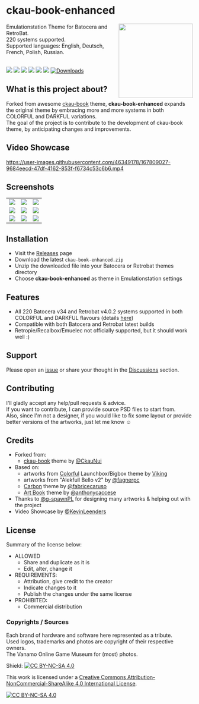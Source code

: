 # ckau-book-enhanced

<p>
<img align="right" width="200px" src="https://i.imgur.com/eCZPBDE.png">
Emulationstation Theme for Batocera and RetroBat.<br/>
220 systems supported.<br/>
Supported languages: English, Deutsch, French, Polish, Russian.
<br/>
<br/>
</p>
<p>
      <a href="https://img.shields.io/github/stars/Lendersmark/ckau-book-enhanced" alt="stars">
        <img src="https://img.shields.io/github/stars/Lendersmark/ckau-book-enhanced" /></a>
      <a href="https://img.shields.io/github/forks/Lendersmark/ckau-book-enhanced" alt="Forks">
        <img src="https://img.shields.io/github/forks/Lendersmark/ckau-book-enhanced" /></a>
      <a href="https://img.shields.io/github/issues/Lendersmark/ckau-book-enhanced" alt="Issues">
        <img src="https://img.shields.io/github/issues/Lendersmark/ckau-book-enhanced" /></a>
      <a href="https://img.shields.io/github/issues-closed/Lendersmark/ckau-book-enhanced" alt="Issues Closed">
        <img src="https://img.shields.io/github/issues-closed/Lendersmark/ckau-book-enhanced" /></a>
      <a href="https://img.shields.io/github/issues-pr-closed/Lendersmark/ckau-book-enhanced" alt="Closed PR">
        <img src="https://img.shields.io/github/issues-pr-closed/Lendersmark/ckau-book-enhanced" /></a>
      <a href="https://img.shields.io/github/v/release/Lendersmark/ckau-book-enhanced" alt="Version">
        <img src="https://img.shields.io/github/v/release/Lendersmark/ckau-book-enhanced" /></a>
      <a href="https://img.shields.io/github/downloads/Lendersmark/ckau-book-enhanced/total">
        <img src="https://img.shields.io/github/downloads/Lendersmark/ckau-book-enhanced/total" alt="Downloads"></a>
</p>

## What is this project about?

<p>
Forked from awesome <a href="https://github.com/CkauNui/ckau-book">ckau-book</a> theme, <strong>ckau-book-enhanced</strong> expands the original theme by embracing more and more systems in both COLORFUL and DARKFUL variations.<br/>
The goal of the project is to contribute to the development of ckau-book theme, by anticipating changes and improvements.<br/>

## Video Showcase

https://user-images.githubusercontent.com/46349178/167809027-9684eecd-47df-4162-853f-f6734c53c6b6.mp4
      
## Screenshots

|                                    |                                    |                                    |
| :--------------------------------: | :--------------------------------: | :--------------------------------: |
| ![](https://github.com/Lendersmark/ckau-book-enhanced/blob/master/_inc/anim/cplus4.png?raw=true) | ![](https://github.com/Lendersmark/ckau-book-enhanced/blob/master/_inc/anim/famicom.png?raw=true) | ![](https://github.com/Lendersmark/ckau-book-enhanced/blob/master/_inc/anim/sfc.png?raw=true) |
| ![](https://github.com/Lendersmark/ckau-book-enhanced/blob/master/_inc/anim/oricatmos.png?raw=true) | ![](https://github.com/Lendersmark/ckau-book-enhanced/blob/master/_inc/anim/triforce.png?raw=true) | ![](https://github.com/Lendersmark/ckau-book-enhanced/blob/master/_inc/anim/ti99.png?raw=true) |
| ![](https://github.com/Lendersmark/ckau-book-enhanced/blob/master/_inc/anim/sufami.png?raw=true) | ![](https://github.com/Lendersmark/ckau-book-enhanced/blob/master/_inc/anim/xegs.png?raw=true) | ![](https://github.com/Lendersmark/ckau-book-enhanced/blob/master/_inc/anim/spectravideo.png?raw=true) |

## Installation

- Visit the [Releases](https://github.com/Lendersmark/ckau-book-enhanced/releases) page
- Download the latest `ckau-book-enhanced.zip`
- Unzip the downloaded file into your Batocera or Retrobat themes directory
- Choose <strong>ckau-book-enhanced</strong> as theme in Emulationstation settings

## Features

- All 220 Batocera v34 and Retrobat v4.0.2 systems supported in both COLORFUL and DARKFUL flavours (details [here](https://github.com/Lendersmark/ckau-book-enhanced/wiki/Supported-Systems))
- Compatible with both Batocera and Retrobat latest builds
- Retropie/Recalbox/Emuelec not officially supported, but it should work well :)

## Support

Please open an [issue](https://github.com/Lendersmark/ckau-book-enhanced/issues) or share your thought in the [Discussions](https://github.com/Lendersmark/ckau-book-enhanced/discussions) section.
      
## Contributing

I'll gladly accept any help/pull requests & advice.<br/>
If you want to contribute, I can provide source PSD files to start from.<br/>
Also, since I'm not a designer, if you would like to fix some layout or provide better versions of the artworks, just let me know ☺️ 

## Credits

- Forked from:
  - [ckau-book](https://github.com/CkauNui/ckau-book) theme by [@CkauNui](https://github.com/CkauNui)
- Based on:
  - artworks from [Colorful](https://forums.launchbox-app.com/topic/51590-colorful-bigbox-theme) Launchbox/Bigbox theme by [Viking](https://forums.launchbox-app.com/profile/70421-viking)
  - artworks from "Alekfull Bello v2" by [@fagnerpc](https://github.com/fagnerpc)
  - [Carbon](https://github.com/fabricecaruso/es-theme-carbon) theme by [@fabricecaruso](https://github.com/fabricecaruso)
  - [Art Book](https://github.com/anthonycaccese/es-theme-art-book) theme by [@anthonycaccese](https://github.com/anthonycaccese)      
- Thanks to [@g-spawnPL](https://github.com/g-spawnPL) for designing many artworks & helping out with the project
- Video Showcase by [@KevinLeenders](https://github.com/KevinLeenders)
  
## License
  
Summary of the license below:

- ALLOWED
  - Share and duplicate as it is
  - Edit, alter, change it
- REQUIREMENTS:
  - Attribution, give credit to the creator
  - Indicate changes to it
  - Publish the changes under the same license
- PROHIBITED:
  - Commercial distribution

### Copyrights / Sources

Each brand of hardware and software here represented as a tribute.<br/>
Used logos, trademarks and photos are copyright of their respective owners.<br/>
The Vanamo Online Game Museum for (most) photos.
  
Shield: [![CC BY-NC-SA 4.0][cc-by-nc-sa-shield]][cc-by-nc-sa]

This work is licensed under a
[Creative Commons Attribution-NonCommercial-ShareAlike 4.0 International License][cc-by-nc-sa].

[![CC BY-NC-SA 4.0][cc-by-nc-sa-image]][cc-by-nc-sa]

[cc-by-nc-sa]: http://creativecommons.org/licenses/by-nc-sa/4.0/
[cc-by-nc-sa-image]: https://licensebuttons.net/l/by-nc-sa/4.0/88x31.png
[cc-by-nc-sa-shield]: https://img.shields.io/badge/License-CC%20BY--NC--SA%204.0-lightgrey.svg
